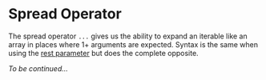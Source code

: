 # Spread Operator

The spread operator `...` gives us the ability to expand an iterable like an array in places where 1+ arguments are expected. Syntax is the same when using the [rest parameter](https://www.geeksforgeeks.org/javascript-rest-operator/) but does the complete opposite.

*To be continued...*